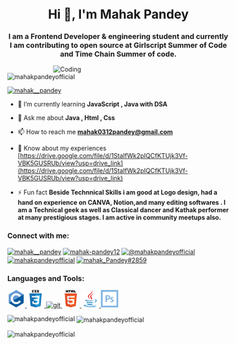 
<h1 align="center">Hi 👋, I'm Mahak Pandey</h1>
<h3 align="center">I am a Frontend Developer & engineering student and currently I am contributing to open source at Girlscript Summer of Code and Time Chain Summer of code.</h3>
<img align="right" alt="Coding" width="400" src="https://www.google.com/url?sa=i&url=https%3A%2F%2Ftenor.com%2Fview%2Fprogramming-gif-25868426&psig=AOvVaw0TUJDZ7wZVFfga1wHm367S&ust=1685642383447000&source=images&cd=vfe&ved=0CBEQjRxqFwoTCOD1wK6RoP8CFQAAAAAdAAAAABAu">

<p align="left"> <img src="https://komarev.com/ghpvc/?username=mahakpandeyofficial&label=Profile%20views&color=0e75b6&style=flat" alt="mahakpandeyofficial" /> </p>

<p align="left"> <a href="https://twitter.com/mahak__pandey" target="blank"><img src="https://img.shields.io/twitter/follow/mahak__pandey?logo=twitter&style=for-the-badge" alt="mahak__pandey" /></a> </p>

- 🌱 I’m currently learning **JavaScript , Java with DSA**

- 💬 Ask me about **Java , Html , Css**

- 📫 How to reach me **mahak0312pandey@gmail.com**

- 📄 Know about my experiences [https://drive.google.com/file/d/1StaIfWk2pIQCfKTUjk3Vf-VBK5GUSRUb/view?usp=drive_link](https://drive.google.com/file/d/1StaIfWk2pIQCfKTUjk3Vf-VBK5GUSRUb/view?usp=drive_link)

- ⚡ Fun fact **Beside Technnical Skills i am good at Logo design, had a hand on experience on CANVA, Notion,and many editing softwares . I am a Technical geek as well as Classical dancer and Kathak performer at many prestigious stages. I am active in community meetups also.**

<h3 align="left">Connect with me:</h3>
<p align="left">
<a href="https://twitter.com/mahak__pandey" target="blank"><img align="center" src="https://raw.githubusercontent.com/rahuldkjain/github-profile-readme-generator/master/src/images/icons/Social/twitter.svg" alt="mahak__pandey" height="30" width="40" /></a>
<a href="https://linkedin.com/in/mahak-pandey12" target="blank"><img align="center" src="https://raw.githubusercontent.com/rahuldkjain/github-profile-readme-generator/master/src/images/icons/Social/linked-in-alt.svg" alt="mahak-pandey12" height="30" width="40" /></a>
<a href="https://hashnode.com/@mahakpandeyofficial" target="blank"><img align="center" src="https://raw.githubusercontent.com/rahuldkjain/github-profile-readme-generator/master/src/images/icons/Social/hashnode.svg" alt="@mahakpandeyofficial" height="30" width="40" /></a>
<a href="https://www.leetcode.com/mahakpandeyofficial" target="blank"><img align="center" src="https://raw.githubusercontent.com/rahuldkjain/github-profile-readme-generator/master/src/images/icons/Social/leet-code.svg" alt="mahakpandeyofficial" height="30" width="40" /></a>
<a href="https://discord.gg/mahak_Pandey#2859" target="blank"><img align="center" src="https://raw.githubusercontent.com/rahuldkjain/github-profile-readme-generator/master/src/images/icons/Social/discord.svg" alt="mahak_Pandey#2859" height="30" width="40" /></a>
</p>

<h3 align="left">Languages and Tools:</h3>
<p align="left"> <a href="https://www.cprogramming.com/" target="_blank" rel="noreferrer"> <img src="https://raw.githubusercontent.com/devicons/devicon/master/icons/c/c-original.svg" alt="c" width="40" height="40"/> </a> <a href="https://www.w3schools.com/css/" target="_blank" rel="noreferrer"> <img src="https://raw.githubusercontent.com/devicons/devicon/master/icons/css3/css3-original-wordmark.svg" alt="css3" width="40" height="40"/> </a> <a href="https://git-scm.com/" target="_blank" rel="noreferrer"> <img src="https://www.vectorlogo.zone/logos/git-scm/git-scm-icon.svg" alt="git" width="40" height="40"/> </a> <a href="https://www.w3.org/html/" target="_blank" rel="noreferrer"> <img src="https://raw.githubusercontent.com/devicons/devicon/master/icons/html5/html5-original-wordmark.svg" alt="html5" width="40" height="40"/> </a> <a href="https://www.java.com" target="_blank" rel="noreferrer"> <img src="https://raw.githubusercontent.com/devicons/devicon/master/icons/java/java-original.svg" alt="java" width="40" height="40"/> </a> <a href="https://www.photoshop.com/en" target="_blank" rel="noreferrer"> <img src="https://raw.githubusercontent.com/devicons/devicon/master/icons/photoshop/photoshop-line.svg" alt="photoshop" width="40" height="40"/> </a> </p>

<p><img align="left" src="https://github-readme-stats.vercel.app/api/top-langs?username=mahakpandeyofficial&show_icons=true&locale=en&layout=compact" alt="mahakpandeyofficial" /></p>

<p>&nbsp;<img align="center" src="https://github-readme-stats.vercel.app/api?username=mahakpandeyofficial&show_icons=true&locale=en" alt="mahakpandeyofficial" /></p>

<p><img align="center" src="https://github-readme-streak-stats.herokuapp.com/?user=mahakpandeyofficial&" alt="mahakpandeyofficial" /></p>

